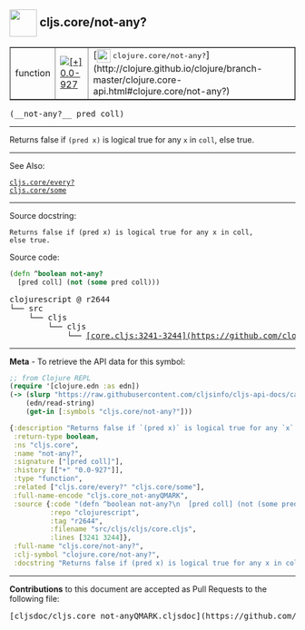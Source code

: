 ## <img width="48px" valign="middle" src="http://i.imgur.com/Hi20huC.png"> cljs.core/not-any?

 <table border="1">
<tr>

<td>function</td>
<td><a href="https://github.com/cljsinfo/cljs-api-docs/tree/0.0-927"><img valign="middle" alt="[+] 0.0-927" src="https://img.shields.io/badge/+-0.0--927-lightgrey.svg"></a> </td>
<td>
[<img height="24px" valign="middle" src="http://i.imgur.com/1GjPKvB.png"> <samp>clojure.core/not-any?</samp>](http://clojure.github.io/clojure/branch-master/clojure.core-api.html#clojure.core/not-any?)
</td>
</tr>
</table>

 <samp>
(__not-any?__ pred coll)<br>
</samp>

---

Returns false if `(pred x)` is logical true for any `x` in `coll`, else true.

---


See Also:

[`cljs.core/every?`](cljs.core_everyQMARK.md)<br>
[`cljs.core/some`](cljs.core_some.md)<br>

---

Source docstring:

```
Returns false if (pred x) is logical true for any x in coll,
else true.
```

Source code:

```clj
(defn ^boolean not-any?
  [pred coll] (not (some pred coll)))
```

 <pre>
clojurescript @ r2644
└── src
    └── cljs
        └── cljs
            └── <ins>[core.cljs:3241-3244](https://github.com/clojure/clojurescript/blob/r2644/src/cljs/cljs/core.cljs#L3241-L3244)</ins>
</pre>


---

__Meta__ - To retrieve the API data for this symbol:

```clj
;; from Clojure REPL
(require '[clojure.edn :as edn])
(-> (slurp "https://raw.githubusercontent.com/cljsinfo/cljs-api-docs/catalog/cljs-api.edn")
    (edn/read-string)
    (get-in [:symbols "cljs.core/not-any?"]))
```

```clj
{:description "Returns false if `(pred x)` is logical true for any `x` in `coll`, else true.",
 :return-type boolean,
 :ns "cljs.core",
 :name "not-any?",
 :signature ["[pred coll]"],
 :history [["+" "0.0-927"]],
 :type "function",
 :related ["cljs.core/every?" "cljs.core/some"],
 :full-name-encode "cljs.core_not-anyQMARK",
 :source {:code "(defn ^boolean not-any?\n  [pred coll] (not (some pred coll)))",
          :repo "clojurescript",
          :tag "r2644",
          :filename "src/cljs/cljs/core.cljs",
          :lines [3241 3244]},
 :full-name "cljs.core/not-any?",
 :clj-symbol "clojure.core/not-any?",
 :docstring "Returns false if (pred x) is logical true for any x in coll,\nelse true."}

```

---

__Contributions__ to this document are accepted as Pull Requests to the following file:

 <pre>
[cljsdoc/cljs.core_not-anyQMARK.cljsdoc](https://github.com/cljsinfo/cljs-api-docs/blob/master/cljsdoc/cljs.core_not-anyQMARK.cljsdoc)
</pre>

